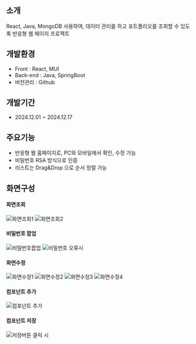 ## 소개
 React, Java, MongoDB 사용하여, 데이터 관리를 하고 포트폴리오를 조회할 수 있도록 반응형 웹 페이지 프로젝트

## 개발환경 
- Front : React, MUI
- Back-end : Java, SpringBoot
- 버전관리 : Github

## 개발기간 
- 2024.12.01 ~ 2024.12.17 


## 주요기능 
- 반응형 웹 홈페이지로, PC와 모바일에서 확인, 수정 가능
- 비밀번호 RSA 방식으로 인증
- 리스트는 Drag&Drop 으로 순서 정렬 가능

## 화면구성 
#### 화면조회
![화면조회1](src/main/resources/static/client/images/img.png)
![화면조회2](src/main/resources/static/client/images/img_1.png)

#### 비밀번호 팝업 
![비밀번호팝업](src/main/resources/static/client/images/img_2.png)
![비밀번호 오류시](src/main/resources/static/client/images/img_3.png)

#### 화면수정 
![화면수정1](src/main/resources/static/client/images/img_4.png)
![화면수정2](src/main/resources/static/client/images/img_5.png)
![화면수정3](src/main/resources/static/client/images/img_6.png)
![화면수정4](src/main/resources/static/client/images/img_7.png)

#### 컴포넌트 추가
![컴포넌트 추가](src/main/resources/static/client/images/img_9.png)

#### 컴포넌트 저장
![저장버튼 클릭 시](src/main/resources/static/client/images/img_10.png)

